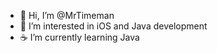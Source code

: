 - 👋 Hi, I’m @MrTimeman
- 👀 I’m interested in iOS and Java development
- ☕️ I’m currently learning Java

<!---
MrTimeman/MrTimeman is a ✨ special ✨ repository because its `README.md` (this file) appears on your GitHub profile.
You can click the Preview link to take a look at your changes.
--->

